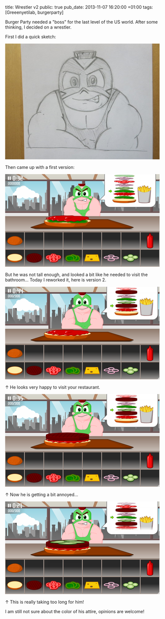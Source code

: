 title: Wrestler v2
public: true
pub_date: 2013-11-07 16:20:00 +01:00
tags: [Greeenyetilab, burgerparty]


Burger Party needed a "boss" for the last level of the US world. After some
thinking, I decided on a wrestler.

First I did a quick sketch:

[![Sketch](thumb-wrestler-sketch.jpg)](wrestler-sketch.jpg)

Then came up with a first version:

[![First version](thumb-wrestler-v1.png)](wrestler-v1.png)

But he was not tall enough, and looked a bit like he needed to visit the
bathroom... Today I reworked it, here is version 2.


[![Happy](thumb-happy.png)](happy.png)

↑ He looks very happy to visit your restaurant.

[![Annoyed](thumb-annoyed.png)](annoyed.png)

↑ Now he is getting a bit annoyed...

[![Angry](thumb-angry.png)](angry.png)

↑ This is really taking too long for him!

I am still not sure about the color of his attire, opinions are welcome!
